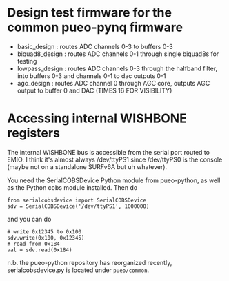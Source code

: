 # Design test firmware for the common pueo-pynq firmware

* basic_design : routes ADC channels 0-3 to buffers 0-3
* biquad8_design : routes ADC channels 0-1 through single biquad8s for testing
* lowpass_design : routes ADC channels 0-3 through the halfband filter, into buffers 0-3 and channels 0-1 to dac outputs 0-1
* agc_design : routes ADC channel 0 through AGC core, outputs AGC output to buffer 0 and DAC (TIMES 16 FOR VISIBILITY)

# Accessing internal WISHBONE registers

The internal WISHBONE bus is accessible from the serial port routed to EMIO. I think it's almost always /dev/ttyPS1
since /dev/ttyPS0 is the console (maybe not on a standalone SURFv6A but uh whatever).

You need the SerialCOBSDevice Python module from pueo-python, as well as the Python cobs module installed. Then do

```
from serialcobsdevice import SerialCOBSDevice
sdv = SerialCOBSDevice('/dev/ttyPS1', 1000000)
```
and you can do
```
# write 0x12345 to 0x100
sdv.write(0x100, 0x12345)
# read from 0x184
val = sdv.read(0x184)
```

n.b. the pueo-python repository has reorganized recently, serialcobsdevice.py is located under ``pueo/common``.
